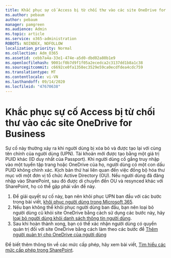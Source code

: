 ```yaml
---
title: Khắc phục sự cố Access bị từ chối thư vào các site OneDrive for Business
ms.author: pebaum
author: pebaum
manager: pamgreen
ms.audience: Admin
ms.topic: article
ms.service: o365-administration
ROBOTS: NOINDEX, NOFOLLOW
localization_priority: Normal
ms.collection: Adm_O365
ms.assetid: cebb7a4a-33e1-474e-a5d0-dbd02a80b1e9
ms.openlocfilehash: 9001cf0b7d9f1f05a2ecedca2c3137dd1b8a1c38
ms.sourcegitcommit: c6692ce0fa1358ec3529e59ca0ecdfdea4cdc759
ms.translationtype: MT
ms.contentlocale: vi-VN
ms.lasthandoff: 09/14/2020
ms.locfileid: "47670638"
---
```

# <a name="troubleshooting-access-denied-messages-to-onedrive-for-business-sites"></a>Khắc phục sự cố Access bị từ chối thư vào các site OneDrive for Business

Sự cố này thường xảy ra khi người dùng bị xóa bỏ và được tạo lại với cùng tên chính của người dùng (UPN). Tài khoản mới được tạo bằng một giá trị PUID khác (ID duy nhất của Passport). Khi người dùng cố gắng truy nhập vào một tuyển tập trang hoặc OneDrive của họ, người dùng có một con dấu PUID không chính xác. Kịch bản thứ hai liên quan đến việc đồng bộ hóa thư mục với một đơn vị tổ chức Active Directory (OU). Nếu người dùng đã đăng nhập vào SharePoint, sau đó được di chuyển đến OU và resynced khác với SharePoint, họ có thể gặp phải vấn đề này.

1. Để giải quyết sự cố này, bạn nên khôi phục UPN ban đầu với các bước trong bài viết, [khôi phục người dùng trong Microsoft 365](https://docs.microsoft.com/microsoft-365/admin/add-users/restore-user).
2. Nếu bạn không thể khôi phục người dùng ban đầu, bạn nên loại bỏ người dùng cũ khỏi site OneDrive bằng cách sử dụng các bước này, hãy [loại bỏ người dùng khỏi danh sách thông tin người dùng](). 
3. Sau khi hoàn thành xong, bạn có thể xác nhận người dùng có quyền quản trị đối với site OneDrive bằng cách làm theo các bước để [Thêm người quản trị cho OneDrive của người dùng](https://docs.microsoft.com/sharepoint/manage-user-profiles)

Để biết thêm thông tin về các mức cấp phép, hãy xem bài viết, [Tìm hiểu các mức cấp phép trong SharePoint](https://docs.microsoft.com/sharepoint/understanding-permission-levels).
